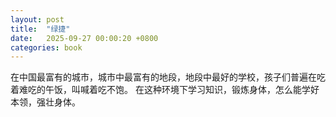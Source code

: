 ```yaml
---
layout: post
title:  "绿捷"
date:   2025-09-27 00:00:20 +0800
categories: book
---
```

在中国最富有的城市，城市中最富有的地段，地段中最好的学校，孩子们普遍在吃着难吃的午饭，叫喊着吃不饱。
在这种环境下学习知识，锻炼身体，怎么能学好本领，强壮身体。  


 







